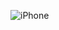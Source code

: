 ![iPhone](https://github.com/lucasgoncalvesealves/dio-trilha-java-basico/assets/48800908/e87e00b6-6522-4ba4-a820-1314b402cb28)
